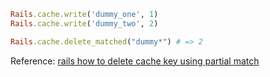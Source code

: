 ```ruby
Rails.cache.write('dummy_one', 1)
Rails.cache.write('dummy_two', 2)

Rails.cache.delete_matched("dummy*") # => 2
```

Reference: [rails how to delete cache key using partial match](https://stackoverflow.com/questions/19603598/rails-how-to-delete-cache-key-using-partial-match)